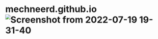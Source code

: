 # mechneerd.github.io![Screenshot from 2022-07-19 19-31-40](https://user-images.githubusercontent.com/106507229/179769608-febf3791-b3f8-4af8-b41b-c00839e797b6.png)
